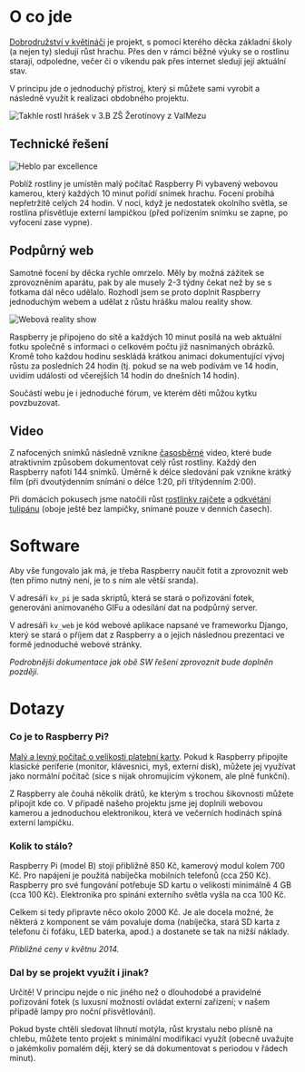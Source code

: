 # O co jde

[Dobrodružství v květináči](http://kvetinac.tkalci.cz/) je projekt, s pomocí
kterého děcka základní školy (a nejen ty) sledují růst hrachu. Přes den v rámci
běžné výuky se o rostlinu starají, odpoledne, večer či o víkendu pak přes
internet sledují její aktuální stav.

V principu jde o jednoduchý přístroj, který si můžete sami vyrobit a následně
využít k realizaci obdobného projektu.

![Takhle rostl hrášek v 3.B ZŠ Žerotínovy z ValMezu](https://raw.github.com/msgre/kvetinac/master/docs/img/timelapse.gif)


## Technické řešení

![Heblo par excellence](https://raw.github.com/msgre/kvetinac/master/docs/img/heblo.jpg)

Poblíž rostliny je umístěn malý počítač Raspberry Pi vybavený webovou kamerou,
který každých 10 minut pořídí snímek hrachu. Focení probíhá nepřetržitě celých
24 hodin. V noci, když je nedostatek okolního světla, se rostlina přisvětluje
externí lampičkou (před pořízením snímku se zapne, po vyfocení zase vypne).

## Podpůrný web

Samotné focení by děcka rychle omrzelo. Měly by možná zážitek se zprovozněním
aparátu, pak by ale musely 2-3 týdny čekat než by se s fotkama dál něco
udělalo. Rozhodl jsem se proto doplnit Raspberry jednoduchým webem a udělat z
růstu hrášku malou reality show.

![Webová reality show](https://raw.github.com/msgre/kvetinac/master/docs/img/web.png)

Raspberry je připojeno do sítě a každých 10 minut posílá na web aktuální fotku
společně s informaci o celkovém počtu již nasnímaných obrázků. Kromě toho
každou hodinu seskládá krátkou animaci dokumentující vývoj růstu za posledních
24 hodin (tj. pokud se na web podívám ve 14 hodin, uvidím události od
včerejších 14 hodin do dnešních 14 hodin).

Součástí webu je i jednoduché fórum, ve kterém děti můžou kytku povzbuzovat.

## Video

Z nafocených snímků následně vznikne
[časosběrné](http://cs.wikipedia.org/wiki/%C4%8Casosb%C4%9Br) video, které bude
atraktivním způsobem dokumentovat celý růst rostliny. Každý den Raspberry
nafotí 144 snímků. Úměrně k délce sledování pak vznikne krátký film (při
dvoutýdenním snímání o délce 1:20, při třítýdenním 2:00).

Při domácích pokusech jsme natočili růst [rostlinky
rajčete](http://youtu.be/Uoc0VKTS82I) a [odkvétání
tulipánu](http://youtu.be/WhbXkk_aydg) (oboje ještě bez lampičky, snímané pouze
v denních časech).


# Software

Aby vše fungovalo jak má, je třeba Raspberry naučit fotit a zprovoznit web
(ten přímo nutný není, je to s ním ale větší sranda).

V adresáři `kv_pi` je sada skriptů, která se stará o pořizování fotek,
generováni animovaného GIFu a odesílání dat na podpůrný server.

V adresáři `kv_web` je kód webové aplikace napsané ve frameworku Django,
který se stará o příjem dat z Raspberry a o jejich následnou prezentaci
ve formě jednoduché webové stránky.

*Podrobnější dokumentace jak obě SW řešení zprovoznit bude doplněn později.*


# Dotazy

### Co je to Raspberry Pi?

[Malý a levný počítač o velikosti platební
karty](http://cs.wikipedia.org/wiki/Raspberry_Pi). Pokud k Raspberry připojíte
klasické periferie (monitor, klávesnici, myš, externí disk), můžete jej
využívat jako normální počítač (sice s nijak ohromujícím výkonem, ale plně
funkční).

Z Raspberry ale čouhá několik drátů, ke kterým s trochou šikovnosti můžete
připojit kde co. V případě našeho projektu jsme jej doplnili webovou kamerou
a jednoduchou elektronikou, která ve večerních hodinách spíná externí lampičku.

### Kolik to stálo?

Raspberry Pi (model B) stojí přibližně 850 Kč, kamerový modul kolem 700 Kč.
Pro napájení je použitá nabíječka mobilních telefonů (cca 250 Kč). Raspberry
pro své fungování potřebuje SD kartu o velikosti minimálně 4 GB (cca 100 Kč).
Elektronika pro spínání externího světla vyšla na cca 100 Kč.

Celkem si tedy připravte něco okolo 2000 Kč. Je ale docela možné, že některá z
komponent se vám povaluje doma (nabíječka, stará SD karta z telefonu či
foťáku, LED baterka, apod.) a dostanete se tak na nižší náklady.

*Přibližné ceny v květnu 2014.*

### Dal by se projekt využít i jinak?

Určitě! V principu nejde o nic jiného než o dlouhodobé a pravidelné pořizování
fotek (s luxusní možností ovládat externí zařízení; v našem případě lampy pro
noční přisvětlování).

Pokud byste chtěli sledovat líhnutí motýla, růst krystalu nebo plísně na chlebu,
můžete tento projekt s minimální modifikací využít (obecně uvažujte o
jakémkoliv pomalém ději, který se dá dokumentovat s periodou v řádech minut).
